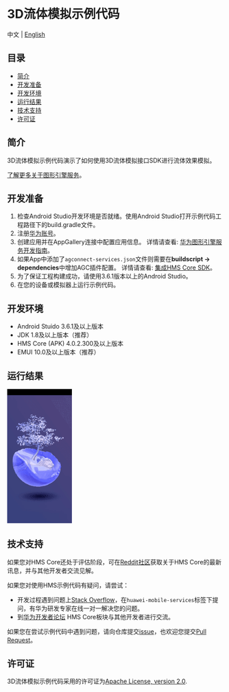 # 3D流体模拟示例代码
中文 | [English](README.md)
## 目录

* [简介](#简介)
* [开发准备](#开发准备)
* [开发环境](#开发环境)
* [运行结果](#运行结果)
* [技术支持](#技术支持)
* [许可证](#许可证)

## 简介

3D流体模拟示例代码演示了如何使用3D流体模拟接口SDK进行流体效果模拟。

[了解更多关于图形引擎服务](https://developer.huawei.com/consumer/cn/hms/huawei-scenekit)。

## 开发准备

   1. 检查Android Studio开发环境是否就绪。使用Android Studio打开示例代码工程路径下的build.gradle文件。
   2. 注册[华为账号](https://developer.huawei.com/consumer)。
   3. 创建应用并在AppGallery连接中配置应用信息。
   详情请查看: [华为图形引擎服务开发指南](https://developer.huawei.com/consumer/cn/doc/development/graphics-Guides/dev-process-0000001064186384)。
   4. 如果App中添加了`agconnect-services.json`文件则需要在**buildscript -> dependencies**中增加AGC插件配置。
    详情请查看: [集成HMS Core SDK](https://developer.huawei.com/consumer/en/doc/development/graphics-Guides/integrating-sdk-0000001063754635)。
   5. 为了保证工程构建成功，请使用3.6.1版本以上的Android Studio。
   6. 在您的设备或模拟器上运行示例代码。

## 开发环境

* Android Stuido 3.6.1及以上版本
* JDK 1.8及以上版本（推荐）
* HMS Core (APK) 4.0.2.300及以上版本
* EMUI 10.0及以上版本（推荐）

## 运行结果

<img src="FluidDemo3D/3D-Fluid.gif" width = 30% height = 30%>

## 技术支持

如果您对HMS Core还处于评估阶段，可在[Reddit社区](https://www.reddit.com/r/HuaweiDevelopers/)获取关于HMS Core的最新讯息，并与其他开发者交流见解。

如果您对使用HMS示例代码有疑问，请尝试：

- 开发过程遇到问题上[Stack Overflow](https://stackoverflow.com/questions/tagged/huawei-mobile-services?tab=Votes)，在`huawei-mobile-services`标签下提问，有华为研发专家在线一对一解决您的问题。
- 到[华为开发者论坛](https://developer.huawei.com/consumer/cn/forum/blockdisplay?fid=18) HMS Core板块与其他开发者进行交流。

如果您在尝试示例代码中遇到问题，请向仓库提交[issue](https://github.com/HMS-Core/hms-scene-3d-fluid-demo/issues)，也欢迎您提交[Pull Request](https://github.com/HMS-Core/hms-scene-3d-fluid-demo/pulls)。

## 许可证

3D流体模拟示例代码采用的许可证为[Apache License, version 2.0](http://www.apache.org/licenses/LICENSE-2.0).
